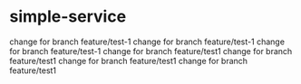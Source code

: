# simple-service
change for branch feature/test-1
change for branch feature/test-1
change for branch feature/test-1
change for branch feature/test1
change for branch feature/test1
change for branch feature/test1
change for branch feature/test1
